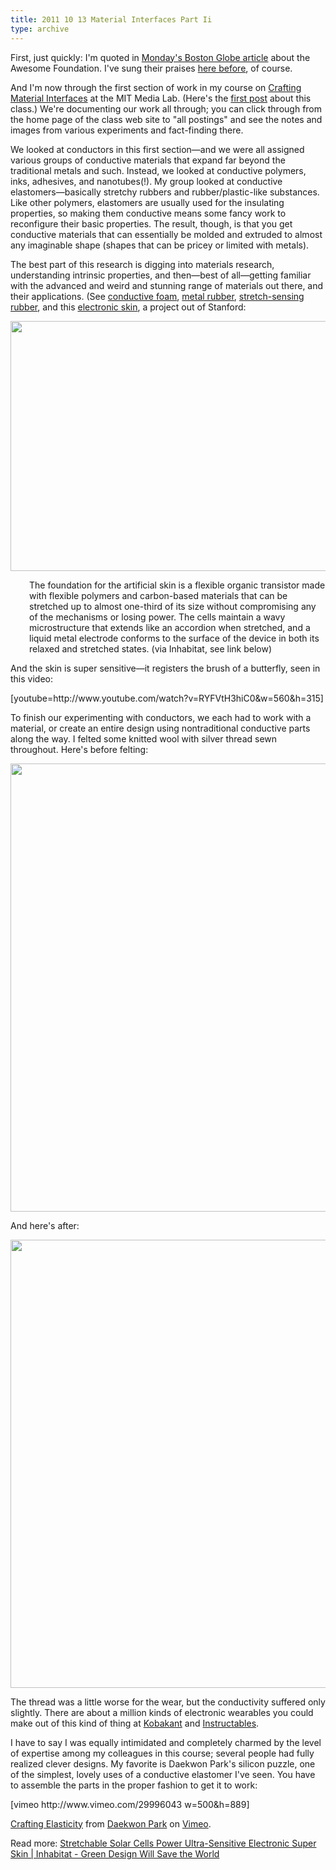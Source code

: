 ```yaml
---
title: 2011 10 13 Material Interfaces Part Ii
type: archive
---
```


<p>First, just quickly: I'm quoted in <a href="http://www.bostonglobe.com/metro/2011/10/10/tiny-grants-keep-awesome-ideas-coming/qRvgQSZXuomCEr22F1ePYM/story.xml">Monday's Boston Globe article</a> about the Awesome Foundation. I've sung their praises <a href="http://www.ablersite.org/2011/04/the-edited-city-2-0/">here before</a>, of course.</p>
<p>And I'm now through the first section of work in my course on <a href="http://material.media.mit.edu/">Crafting Material Interfaces</a> at the MIT Media Lab. (Here's the <a href="http://www.ablersite.org/2011/09/high-low-tech/">first post</a> about this class.) We're documenting our work all through; you can click through from the home page of the class web site to "all postings" and see the notes and images from various experiments and fact-finding there.</p>
<p>We looked at conductors in this first section—and we were all assigned various groups of conductive materials that expand far beyond the traditional metals and such. Instead, we looked at conductive polymers, inks, adhesives, and nanotubes(!). My group looked at conductive elastomers—basically stretchy rubbers and rubber/plastic-like substances. Like other polymers, elastomers are usually used for the insulating properties, so making them conductive means some fancy work to reconfigure their basic properties. The result, though, is that you get conductive materials that can essentially be molded and extruded to almost any imaginable shape (shapes that can be pricey or limited with metals).</p>
<p>The best part of this research is digging into materials research, understanding intrinsic properties, and then—best of all—getting familiar with the advanced and weird and stunning range of materials out there, and their applications. (See <a href="http://www.inventables.com/technologies/soft-conductive-foam">conductive foam</a>, <a href="http://www.metalrubber.com/">metal rubber</a>, <a href="http://www.inventables.com/technologies/stretch-sensing-rubber">stretch-sensing rubber</a>, and this <a href="http://inhabitat.com/stretchable-solar-cells-power-ultra-sensitive-electronic-super-skin/">electronic skin</a>, a project out of Stanford:</p>
<p><a href="http://ablersite.files.wordpress.com/2011/10/newstretchab1.jpg"><img class="alignnone size-full wp-image-3909" title="newstretchab" src="{{ site.baseurl }}/uploads/newstretchab1.jpg" alt="" width="600" height="400" /></a></p>
<p style="padding-left:30px;">The foundation for the artificial skin is a flexible organic transistor made with flexible polymers and carbon-based materials that can be stretched up to almost one-third of its size without compromising any of the mechanisms or losing power. The cells maintain a wavy microstructure that extends like an accordion when stretched, and a liquid metal electrode conforms to the surface of the device in both its relaxed and stretched states. (via Inhabitat, see link below)</p>
<p>And the skin is super sensitive—it registers the brush of a butterfly, seen in this video:</p>
<p>[youtube=http://www.youtube.com/watch?v=RYFVtH3hiC0&amp;w=560&amp;h=315]</p>
<p>To finish our experimenting with conductors, we each had to work with a material, or create an entire design using nontraditional conductive parts along the way. I felted some knitted wool with silver thread sewn throughout. Here's before felting:</p>
<p><a href="http://ablersite.files.wordpress.com/2011/10/threaded-complete.jpg"><img class="alignnone  wp-image-3910" title="threaded complete" src="{{ site.baseurl }}/uploads/threaded-complete.jpg?w=768" alt="" width="538" height="717" /></a></p>
<p>And here's after:</p>
<p><a href="http://ablersite.files.wordpress.com/2011/10/second-wash.jpg"><img class="alignnone  wp-image-3911" title="second wash" src="{{ site.baseurl }}/uploads/second-wash.jpg?w=768" alt="" width="538" height="717" /></a></p>
<p>The thread was a little worse for the wear, but the conductivity suffered only slightly. There are about a million kinds of electronic wearables you could make out of this kind of thing at <a href="http://www.kobakant.at/">Kobakant</a> and <a href="http://www.instructables.com/index">Instructables</a>.</p>
<div>I have to say I was equally intimidated and completely charmed by the level of expertise among my colleagues in this course; several people had fully realized clever designs. My favorite is Daekwon Park's silicon puzzle, one of the simplest, lovely uses of a conductive elastomer I've seen. You have to assemble the parts in the proper fashion to get it to work:</div>
<p>[vimeo http://www.vimeo.com/29996043 w=500&amp;h=889]
<p><a href="http://vimeo.com/29996043">Crafting Elasticity</a> from <a href="http://vimeo.com/user5614344">Daekwon Park</a> on <a href="http://vimeo.com">Vimeo</a>.</p>
<div>Read more: <a href="http://inhabitat.com/stretchable-solar-cells-power-ultra-sensitive-electronic-super-skin/#ixzz1afv5pAMb">Stretchable Solar Cells Power Ultra-Sensitive Electronic Super Skin | Inhabitat - Green Design Will Save the World</a></div>
